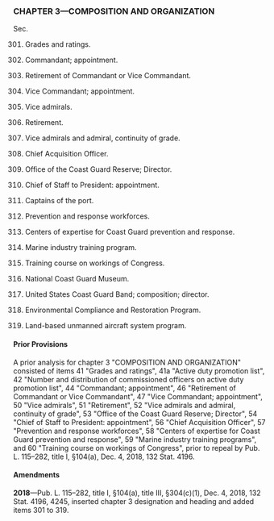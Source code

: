 ### **CHAPTER 3—COMPOSITION AND ORGANIZATION** ###

Sec.

301. Grades and ratings.

302. Commandant; appointment.

303. Retirement of Commandant or Vice Commandant.

304. Vice Commandant; appointment.

305. Vice admirals.

306. Retirement.

307. Vice admirals and admiral, continuity of grade.

308. Chief Acquisition Officer.

309. Office of the Coast Guard Reserve; Director.

310. Chief of Staff to President: appointment.

311. Captains of the port.

312. Prevention and response workforces.

313. Centers of expertise for Coast Guard prevention and response.

314. Marine industry training program.

315. Training course on workings of Congress.

316. National Coast Guard Museum.

317. United States Coast Guard Band; composition; director.

318. Environmental Compliance and Restoration Program.

319. Land-based unmanned aircraft system program.

#### Prior Provisions ####

A prior analysis for chapter 3 "COMPOSITION AND ORGANIZATION" consisted of items 41 "Grades and ratings", 41a "Active duty promotion list", 42 "Number and distribution of commissioned officers on active duty promotion list", 44 "Commandant; appointment", 46 "Retirement of Commandant or Vice Commandant", 47 "Vice Commandant; appointment", 50 "Vice admirals", 51 "Retirement", 52 "Vice admirals and admiral, continuity of grade", 53 "Office of the Coast Guard Reserve; Director", 54 "Chief of Staff to President: appointment", 56 "Chief Acquisition Officer", 57 "Prevention and response workforces", 58 "Centers of expertise for Coast Guard prevention and response", 59 "Marine industry training programs", and 60 "Training course on workings of Congress", prior to repeal by Pub. L. 115–282, title I, §104(a), Dec. 4, 2018, 132 Stat. 4196.

#### Amendments ####

**2018**—Pub. L. 115–282, title I, §104(a), title III, §304(c)(1), Dec. 4, 2018, 132 Stat. 4196, 4245, inserted chapter 3 designation and heading and added items 301 to 319.